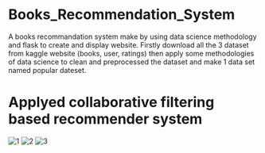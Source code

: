 # Books_Recommendation_System
A books recommandation system  make by using data science  methodology and flask to create and display website. 
Firstly download all the 3 dataset from kaggle website (books, user, ratings) then apply some methodologies of data science to clean and preprocessed the dataset and make 1 data set named popular dateset.
# Applyed collaborative filtering based recommender system

![1](https://github.com/AbhishekPawshekar/Books_Recommendation_System/assets/89447125/509d4c10-0fe4-46bf-9464-219057728523)
![2](https://github.com/AbhishekPawshekar/Books_Recommendation_System/assets/89447125/09ee10d8-83e6-426a-9694-918726428eb6)
![3](https://github.com/AbhishekPawshekar/Books_Recommendation_System/assets/89447125/684687e3-fb72-4b75-9cfd-745c4ce54e6b)


